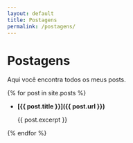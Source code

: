 ```yaml
---
layout: default
title: Postagens
permalink: /postagens/
---
```


# Postagens

Aqui você encontra todos os meus posts.

{% for post in site.posts %}
  - **[{{ post.title }}]({{ post.url }})**
    <p>{{ post.excerpt }}</p>
{% endfor %}